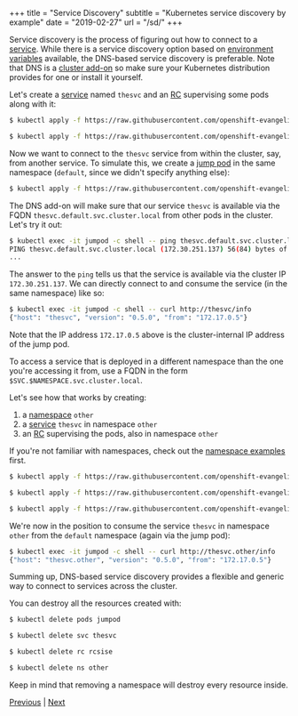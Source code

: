 +++
title = "Service Discovery"
subtitle = "Kubernetes service discovery by example"
date = "2019-02-27"
url = "/sd/"
+++

Service discovery is the process of figuring out how to connect to a [service](/service/).
While there is a service discovery option based on [environment variables](https://kubernetes.io/docs/concepts/services-networking/connect-applications-service/#environment-variables) available,
the DNS-based service discovery is preferable. Note that DNS is a [cluster add-on](https://github.com/kubernetes/kubernetes/blob/master/cluster/addons/dns/README.md) so make sure your Kubernetes distribution provides for one or install it yourself.

Let's create a [service](https://github.com/openshift-evangelists/kbe/blob/master/specs/sd/svc.yaml) named
`thesvc` and an [RC](https://github.com/openshift-evangelists/kbe/blob/master/specs/sd/rc.yaml) supervising
some pods along with it:

```bash
$ kubectl apply -f https://raw.githubusercontent.com/openshift-evangelists/kbe/master/specs/sd/rc.yaml

$ kubectl apply -f https://raw.githubusercontent.com/openshift-evangelists/kbe/master/specs/sd/svc.yaml
```

Now we want to connect to the `thesvc` service from within the cluster, say, from another service.
To simulate this, we create a [jump pod](https://github.com/openshift-evangelists/kbe/blob/master/specs/sd/jumpod.yaml)
in the same namespace (`default`, since we didn't specify anything else):

```bash
$ kubectl apply -f https://raw.githubusercontent.com/openshift-evangelists/kbe/master/specs/sd/jumpod.yaml
```

The DNS add-on will make sure that our service `thesvc` is available via the FQDN
`thesvc.default.svc.cluster.local` from other pods in the cluster. Let's try it out:

```bash
$ kubectl exec -it jumpod -c shell -- ping thesvc.default.svc.cluster.local
PING thesvc.default.svc.cluster.local (172.30.251.137) 56(84) bytes of data.
...
```

The answer to the `ping` tells us that the service is available via the cluster
IP `172.30.251.137`. We can directly connect to and consume the service (in the same namespace) like so:

 ```bash
 $ kubectl exec -it jumpod -c shell -- curl http://thesvc/info
{"host": "thesvc", "version": "0.5.0", "from": "172.17.0.5"}
```

Note that the IP address `172.17.0.5` above is the cluster-internal IP address
of the jump pod.

To access a service that is deployed in a different namespace than the one you're
accessing it from, use a FQDN in the form `$SVC.$NAMESPACE.svc.cluster.local`.

Let's see how that works by creating:

1. a [namespace](https://github.com/openshift-evangelists/kbe/blob/master/specs/sd/other-ns.yaml) `other`
1. a [service](https://github.com/openshift-evangelists/kbe/blob/master/specs/sd/other-svc.yaml) `thesvc` in namespace `other`
1. an [RC](https://github.com/openshift-evangelists/kbe/blob/master/specs/sd/other-rc.yaml) supervising the pods, also in namespace `other`

If you're not familiar with namespaces, check out the [namespace examples](/ns/) first.

```bash
$ kubectl apply -f https://raw.githubusercontent.com/openshift-evangelists/kbe/master/specs/sd/other-ns.yaml

$ kubectl apply -f https://raw.githubusercontent.com/openshift-evangelists/kbe/master/specs/sd/other-rc.yaml

$ kubectl apply -f https://raw.githubusercontent.com/openshift-evangelists/kbe/master/specs/sd/other-svc.yaml
```

We're now in the position to consume the service `thesvc` in namespace `other` from the
`default` namespace (again via the jump pod):

 ```bash
$ kubectl exec -it jumpod -c shell -- curl http://thesvc.other/info
{"host": "thesvc.other", "version": "0.5.0", "from": "172.17.0.5"}
```

Summing up, DNS-based service discovery provides a flexible and generic way to
connect to services across the cluster.

You can destroy all the resources created with:

```bash
$ kubectl delete pods jumpod

$ kubectl delete svc thesvc

$ kubectl delete rc rcsise

$ kubectl delete ns other
```

Keep in mind that removing a namespace will destroy every resource inside.

[Previous](/services) | [Next](/pf)
